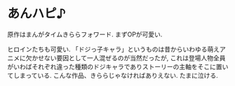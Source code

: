 # あんハピ♪

原作はまんがタイムきららフォワード.
まずOPが可愛い.

<div class=youtube src-id="zoRwNAyEHBg"></div>

ヒロインたちも可愛い.
「ドジっ子キャラ」というものは昔からいわゆる萌えアニメに欠かせない要因として一人混ぜるのが当然だったが,
これは登場人物全員がいわばそれぞれ違った種類のドジキャラでありストーリーの主軸をそこに置いてしまっている.
こんな作品、きららじゃなければありえない.
たまに泣ける.
